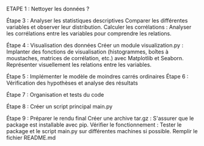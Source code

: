 ETAPE 1 :
Nettoyer les données ?

Étape 3 : Analyser les statistiques descriptives
Comparer les différentes variables et observer leur distribution.
Calculer les corrélations : Analyser les corrélations entre les variables pour comprendre les relations.

Étape 4 : Visualisation des données
Créer un module visualization.py :
Implanter des fonctions de visualisation (histogrammes, boîtes à moustaches, matrices de corrélation, etc.) avec Matplotlib et Seaborn.
Représenter visuellement les relations entre les variables.

Étape 5 : Implémenter le modèle de moindres carrés ordinaires
Étape 6 : Vérification des hypothèses et analyse des résultats


Étape 7 : Organisation et tests du code

Étape 8 : Créer un script principal main.py

Étape 9 : Préparer le rendu final
Créer une archive tar.gz : S'assurer que le package est installable avec pip.
Vérifier le fonctionnement : Tester le package et le script main.py sur différentes machines si possible.
Remplir le fichier README.md 
